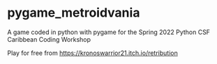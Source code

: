 # pygame_metroidvania
A game coded in python with pygame for the Spring 2022 Python CSF Caribbean Coding Workshop

Play for free from https://kronoswarrior21.itch.io/retribution
